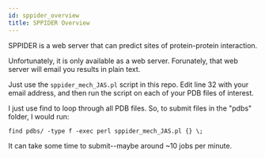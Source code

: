 ```yaml
---
id: sppider_overview
title: SPPIDER Overview
---
```


SPPIDER is a web server that can predict sites of protein-protein interaction.

Unfortunately, it is only available as a web server. Forunately, that web server will email you results in plain text.

Just use the `sppider_mech_JAS.pl` script in this repo. Edit line 32 with your email address, and then run the script on each of your PDB files of interest.

I just use find to loop through all PDB files. So, to submit files in the "pdbs" folder, I would run:

```{bash}
find pdbs/ -type f -exec perl sppider_mech_JAS.pl {} \;
```

It can take some time to submit--maybe around ~10 jobs per minute.

